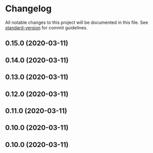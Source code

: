# Changelog

All notable changes to this project will be documented in this file. See [standard-version](https://github.com/conventional-changelog/standard-version) for commit guidelines.

## 0.15.0 (2020-03-11)

## 0.14.0 (2020-03-11)

## 0.13.0 (2020-03-11)

## 0.12.0 (2020-03-11)

## 0.11.0 (2020-03-11)

## 0.10.0 (2020-03-11)

## 0.10.0 (2020-03-11)
